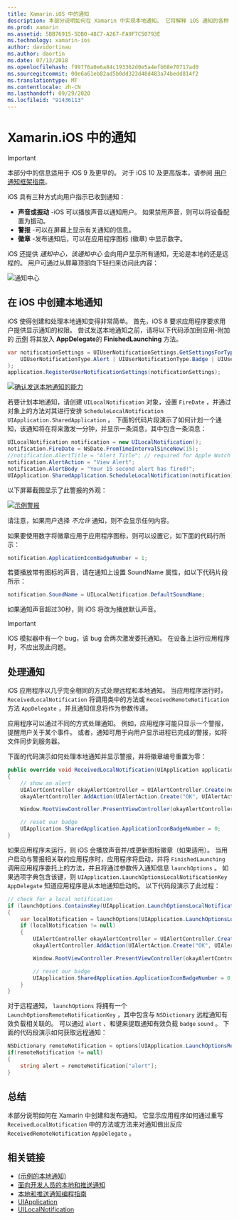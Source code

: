 ```yaml
---
title: Xamarin.iOS 中的通知
description: 本部分说明如何在 Xamarin 中实现本地通知。 它将解释 iOS 通知的各种 UI 元素，并讨论创建和显示通知所涉及的 API。
ms.prod: xamarin
ms.assetid: 5BB76915-5DB0-48C7-A267-FA9F7C50793E
ms.technology: xamarin-ios
author: davidortinau
ms.author: daortin
ms.date: 07/13/2018
ms.openlocfilehash: f99776a0e6a84c193362d0e5a4efb68e70717ad0
ms.sourcegitcommit: 00e6a61eb82ad5b0dd323d48d483a74bedd814f2
ms.translationtype: MT
ms.contentlocale: zh-CN
ms.lasthandoff: 09/29/2020
ms.locfileid: "91436113"
---
```

# <a name="notifications-in-xamarinios"></a>Xamarin.iOS 中的通知

> [!IMPORTANT]
> 本部分中的信息适用于 iOS 9 及更早的。 对于 iOS 10 及更高版本，请参阅 [用户通知框架指南](~/ios/platform/user-notifications/index.md)。

iOS 具有三种方式向用户指示已收到通知：

- **声音或振动** -iOS 可以播放声音以通知用户。 如果禁用声音，则可以将设备配置为振动。
- **警报** -可以在屏幕上显示有关通知的信息。
- **徽章** -发布通知后，可以在应用程序图标 (徽章) 中显示数字。

iOS 还提供 *通知中心，该通知中心* 会向用户显示所有通知，无论是本地的还是远程的。 用户可通过从屏幕顶部向下轻扫来访问此内容：

![通知中心](local-notifications-in-ios-images/image13.png "通知中心")

## <a name="creating-local-notifications-in-ios"></a>在 iOS 中创建本地通知

iOS 使得创建和处理本地通知变得非常简单。
首先，iOS 8 要求应用程序要求用户提供显示通知的权限。 尝试发送本地通知之前，请将以下代码添加到应用-附加的 [示例](/samples/xamarin/ios-samples/localnotifications) 将其放入 **AppDelegate**的 **FinishedLaunching** 方法。

```csharp
var notificationSettings = UIUserNotificationSettings.GetSettingsForTypes(
    UIUserNotificationType.Alert | UIUserNotificationType.Badge | UIUserNotificationType.Sound, null
);
application.RegisterUserNotificationSettings(notificationSettings);
```

[![确认发送本地通知的能力](local-notifications-in-ios-images/image0-sml.png "确认发送本地通知的能力")](local-notifications-in-ios-images/image0.png#lightbox)

若要计划本地通知，请创建 `UILocalNotification` 对象，设置 `FireDate` ，并通过对象上的方法对其进行安排 `ScheduleLocalNotification` `UIApplication.SharedApplication` 。 下面的代码片段演示了如何计划一个通知，该通知将在将来激发一分钟，并显示一条消息，其中包含一条消息：

```csharp
UILocalNotification notification = new UILocalNotification();
notification.FireDate = NSDate.FromTimeIntervalSinceNow(15);
//notification.AlertTitle = "Alert Title"; // required for Apple Watch notifications
notification.AlertAction = "View Alert";
notification.AlertBody = "Your 15 second alert has fired!";
UIApplication.SharedApplication.ScheduleLocalNotification(notification);
```

以下屏幕截图显示了此警报的外观：

[![示例警报](local-notifications-in-ios-images/image2-sml.png)](local-notifications-in-ios-images/image2.png#lightbox)

请注意，如果用户选择 *不允许* 通知，则不会显示任何内容。

如果要使用数字将徽章应用于应用程序图标，则可以设置它，如下面的代码行所示：

```csharp
notification.ApplicationIconBadgeNumber = 1;
```

若要播放带有图标的声音，请在通知上设置 SoundName 属性，如以下代码片段所示：

```csharp
notification.SoundName = UILocalNotification.DefaultSoundName;
```

如果通知声音超过30秒，则 iOS 将改为播放默认声音。

> [!IMPORTANT]
> IOS 模拟器中有一个 bug，该 bug 会两次激发委托通知。 在设备上运行应用程序时，不应出现此问题。

## <a name="handling-notifications"></a>处理通知

iOS 应用程序以几乎完全相同的方式处理远程和本地通知。 当应用程序运行时， `ReceivedLocalNotification` 将调用类中的方法或 `ReceivedRemoteNotification` 方法 `AppDelegate` ，并且通知信息将作为参数传递。

应用程序可以通过不同的方式处理通知。 例如，应用程序可能只显示一个警报，提醒用户关于某个事件。 或者，通知可用于向用户显示进程已完成的警报，如将文件同步到服务器。

下面的代码演示如何处理本地通知并显示警报，并将徽章编号重置为零：

```csharp
public override void ReceivedLocalNotification(UIApplication application, UILocalNotification notification)
{
    // show an alert
    UIAlertController okayAlertController = UIAlertController.Create(notification.AlertAction, notification.AlertBody, UIAlertControllerStyle.Alert);
    okayAlertController.AddAction(UIAlertAction.Create("OK", UIAlertActionStyle.Default, null));

    Window.RootViewController.PresentViewController(okayAlertController, true, null);

    // reset our badge
    UIApplication.SharedApplication.ApplicationIconBadgeNumber = 0;
}
```

如果应用程序未运行，则 iOS 会播放声音并/或更新图标徽章（如果适用）。 当用户启动与警报相关联的应用程序时，应用程序将启动，并将 `FinishedLaunching` 调用应用程序委托上的方法，并且将通过参数传入通知信息 `launchOptions` 。 如果选项字典包含该键，则 `UIApplication.LaunchOptionsLocalNotificationKey` `AppDelegate` 知道应用程序是从本地通知启动的。 以下代码段演示了此过程：

```csharp
// check for a local notification
if (launchOptions.ContainsKey(UIApplication.LaunchOptionsLocalNotificationKey))
{
    var localNotification = launchOptions[UIApplication.LaunchOptionsLocalNotificationKey] as UILocalNotification;
    if (localNotification != null)
    {
        UIAlertController okayAlertController = UIAlertController.Create(localNotification.AlertAction, localNotification.AlertBody, UIAlertControllerStyle.Alert);
        okayAlertController.AddAction(UIAlertAction.Create("OK", UIAlertActionStyle.Default, null));

        Window.RootViewController.PresentViewController(okayAlertController, true, null);

        // reset our badge
        UIApplication.SharedApplication.ApplicationIconBadgeNumber = 0;
    }
}
```

对于远程通知， `launchOptions` 将拥有一个 `LaunchOptionsRemoteNotificationKey` ，其中包含与 `NSDictionary` 远程通知有效负载相关联的。 可以通过 `alert` 、和键来提取通知有效负载 `badge` `sound` 。 下面的代码段演示如何获取远程通知：

```csharp
NSDictionary remoteNotification = options[UIApplication.LaunchOptionsRemoteNotificationKey];
if(remoteNotification != null)
{
    string alert = remoteNotification["alert"];
}
```

## <a name="summary"></a>总结

本部分说明如何在 Xamarin 中创建和发布通知。 它显示应用程序如何通过重写 `ReceivedLocalNotification` 中的方法或方法来对通知做出反应 `ReceivedRemoteNotification` `AppDelegate` 。

## <a name="related-links"></a>相关链接

- [ (示例的本地通知) ](/samples/xamarin/ios-samples/localnotifications)
- [面向开发人员的本地和推送通知](https://developer.apple.com/notifications/)
- [本地和推送通知编程指南](https://developer.apple.com/library/prerelease/content/documentation/NetworkingInternet/Conceptual/RemoteNotificationsPG/)
- [UIApplication](/dotnet/api/uikit.uiapplication)
- [UILocalNotification](/dotnet/api/uikit.UILocalNotification)